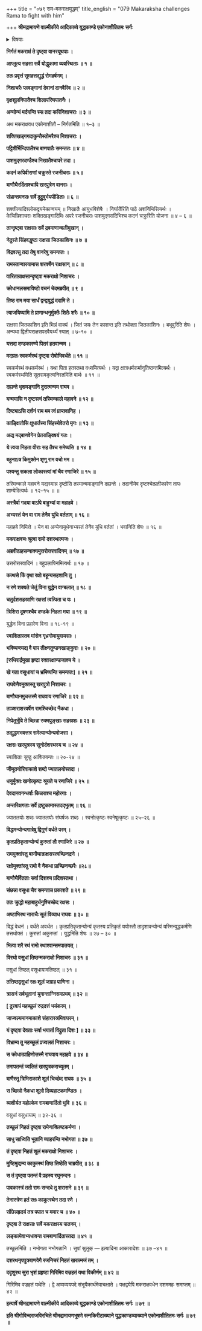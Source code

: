 +++
title = "०७९ राम-मकराक्षयुद्धम्"
title_english = "079 Makaraksha challenges Rama to fight with him"

+++
**श्रीमद्रामायणे वाल्मीकीये आदिकाव्ये युद्धकाण्डे एकोनाशीतितमः सर्गः**


<details><summary>विषयाः</summary>

राममकराक्षयोर्वीरवादपुरस्सरंसमरारंभः ॥ १ ॥ रामेणमकराक्षक्षपणम् ॥ २ ॥

</details>




**निर्गतं मकराक्षं ते दृष्ट्वा वानरयूथपाः ।**

**आप्लुत्य सहसा सर्वे योद्धुकामा व्यवस्थिताः ॥ १ ॥**

**ततः प्रवृत्तं सुमहत्तद्युद्धं रोमहर्षणम् ।**

**निशाचरैः प्लवङ्गानां देवानां दानवैरिव ॥ २ ॥**

**वृक्षशूलनिपातैश्च शिलापरिघपातनैः ।**

**अन्योन्यं मर्दयन्ति स्स तदा कपिनिशाचराः ॥ ३ ॥**

अथ मकराक्षवध एकोनाशीतौ – निर्गतमिति ॥ १–३ ॥



**शक्तिखड्गगदाकुन्तैस्तोमरैश्च निशाचराः ।**

**पट्टिशैर्भिन्दिपालैश्च बाणपातैः समन्ततः ॥ ४ ॥**

**पाशमुद्गरदण्डैश्च निखातैश्चापरे तदा ।**

**कदनं कपिवीराणां चक्रुस्ते रजनीचराः ॥ ५॥**

**बाणौघैरर्दिताश्चापि खरपुत्रेण वानराः ।**

**संभ्रान्तमनसः सर्वे दुद्रुवुर्भयपीडिताः ॥ ६ ॥**

शक्तीत्यादिश्लोकद्वयमेकान्वयम् ॥ निखातैः आयुधविशेषैः । निर्घातैरिति पाठे अशनिभिरित्यर्थः । केचिन्निशाचराः शक्तिखङ्गादिभिः अपरे रजनीचराः पाशमुद्गरादिभिश्च कदनं चक्रुरिति योजना ॥ ४ – ६ ॥



**तान्दृष्ट्वा राक्षसाः सर्वे द्रवमाणान्वलीमुखान् ।**

**नेदुस्ते सिंहवद्धृष्टा राक्षसा जितकाशिनः ॥ ७ ॥**

**विद्रवत्सु तदा तेषु वानरेषु समन्ततः ।**

**रामस्तान्वारयामास शरवर्षेण राक्षसान् ॥ ८ ॥**

**वारितान्राक्षसान्दृष्ट्वा मकराक्षो निशाचरः ।**

**क्रोधानलसमाविष्टो वचनं चेदमब्रवीत् ॥ ९ ॥**

**तिष्ठ राम मया सार्धं द्वन्द्वयुद्धं ददामि ते ।**

**त्याजयिष्यामि ते प्राणान्धनुर्मुक्तैः शितैः शरैः ॥ १० ॥**

राक्षसा जितकाशिन इति भिन्नं वाक्यं । जितं जयः तेन काशन्त इति तथोक्ता जितकाशिनः । बभूवुरिति शेषः । अन्यथा द्वितीयराक्षसपदवैयर्थ्यं स्यात् ॥ ७-१० ॥



**यत्तदा दण्डकारण्ये पितरं हतवान्मम ।**

**मदग्रतः स्वकर्मस्थं दृष्ट्वा रोषोभिवर्धते ॥ ११ ॥**

स्वकर्मस्थं वधकर्मस्थं । यथा पिता हतस्तथा वध्यमित्यर्थः । यद्वा क्षात्रधर्मकर्मानुतिष्ठन्तमित्यर्थः । स्वकर्मस्थमिति सुतरामकृत्यनिरतमिति वार्थः ॥ ११ ॥



**दह्यन्ते भृशमङ्गानि दुरात्मन्मम राघव ।**

**यन्मयासि न दृष्टस्त्वं तस्मिन्काले महावने ॥ १२ ॥**

**दिष्ट्याऽसि दर्शनं राम मम त्वं प्राप्तवानिह ।**

**काङ्क्षितोसि क्षुधार्तस्य सिंहस्येवेतरो मृगः ॥ १३ ॥**

**अद्य मद्बाणवेगेन प्रेतराङ्विषयं गतः ।**

**ये त्वया निहता वीराः सह तैश्च समेष्यसि ॥ १४ ॥**

**बहुनाऽत्र किमुक्तेन शृणु राम वचो मम ।**

**पश्यन्तु सकला लोकास्त्वां मां चैव रणाजिरे ॥ १५ ॥**

तस्मिन्काले महावने यद्यस्मान्न दृष्टोसि तस्मान्ममाङ्गानि दह्यन्ते । तदानीमेव दृष्टश्चेत्प्रतीकारेण तापः शाम्येदित्यर्थः ॥ १२-१५ ॥ ॥



**अस्त्रैर्वा गदया वाऽपि बाहुभ्यां वा महाहवे ।**

**अभ्यस्तं येन वा राम तेनैव युधि वर्तताम् ॥ १६ ॥**

महाहवे निमित्ते । येन वा अन्येनायुधेनाभ्यस्तं तेनैव युधि वर्ततां । भवानिति शेषः ॥ १६ ॥



**मकराक्षवचः श्रुत्वा रामो दशरथात्मजः ।**

**अब्रवीत्प्रहसन्वाक्यमुत्तरोत्तरवादिनम् ॥ १७ ॥**

उत्तरोत्तरवादिनं । बहुप्रलापिनमित्यर्थः ॥ १७ ॥



**कत्थसे किं वृथा रक्षो बहून्यसहशानि तु ।**

**न रणे शक्यते जेतुं विना युद्धेन वाग्बलात् ॥ १८ ॥**

**चतुर्दशसहस्राणि रक्षसां त्वत्पिता च यः ।**

**त्रिशिरा दूषणश्चैव दण्डके निहता मया ॥ १९ ॥**

युद्धेन विना प्रहारेण विना ॥ १८-१९ ॥



**स्वाशितास्तव मांसेन गृध्रगोमायुवायसाः ।**

**भविष्यन्त्यद्य वै पाप तीक्ष्णतुण्डनखाङ्कुराः ॥ २० ॥**

**\[रुधिरार्द्रमुखा हृष्टा रक्तपक्षाण्डजाश्च ये ।**

**खे गता वसुधायां च भ्रमिष्यन्ति समन्ततः\] ॥ २१ ॥**

**राघवेणैवमुक्तस्तु खरपुत्रो निशाचरः ।**

**बाणौघानमुचत्तस्मै राघवाय रणाजिरे ॥ २२ ॥**

**ताञ्शराशरवर्षेण रामश्चिच्छेद नैकधा ।**

**निपेतुर्भुवि ते च्छिन्ना रुक्मपुङ्खाः सहस्रशः ॥ २३ ॥**

**तद्युद्धमभवत्तत्र समेत्यान्योन्यमोजसा ।**

**रक्षसः खरपुत्रस्य सूनोर्दशरथस्य च ॥ २४ ॥**

स्वाशिताः सुष्ठु आशितवन्तः ॥ २०-२४ ॥



**जीमूतयोरिवाकाशे शब्दो ज्यातलयोस्तदा ।**

**धनुर्मुक्तः खनोत्कृष्टः श्रूयते च रणाजिरे ॥ २५ ॥**

**देवदानवगन्धर्वाः किन्नराश्च महोरगाः ।**

**अन्तरिक्षगताः सर्वे द्रष्टुकामास्तदद्भुतम् ॥ २६ ॥**

ज्यातलयोः शब्दः ज्यातलयोः संघर्षजः शब्दः । स्वनोत्कृष्टः स्वनेषूत्कृष्टः ॥ २५–२६ ॥



**विद्धमन्योन्यगात्रेषु द्विगुणं वर्धते परम् ।**

**कृतप्रतिकृतान्योन्यं कुरुतां तौ रणाजिरे ॥ २७ ॥**

**राममुक्तांस्तु बाणौघान्राक्षसस्त्वच्छिनद्रणे ।**

**रक्षोमुक्तांस्तु रामो वै नैकधा प्राच्छिनच्छरैः ॥२८॥**

**बाणौघैर्वितताः सर्वा दिशश्च प्रदिशस्तथा ।**

**संछन्ना वसुधा चैव समन्तान्न प्रकाशते ॥ २९ ॥**

**ततः क्रुद्धो महाबाहुर्धनुश्चिच्छेद रक्षसः ।**

**अष्टाभिरथ नाराचैः सूतं विव्याध राघवः ॥ ३० ॥**

विद्धं वेधनं । वर्धते अवर्धत । कृतप्रतिकृतान्योन्यं कृतस्य प्रतिकृतं ययोस्तौ तादृशावन्योन्यं यस्मिन्युद्धकर्मणि तत्तथोक्तं । कुरुतां अकुरुतां । युद्धमिति शेषः ॥ २७ – ३० ॥



**भित्वा शरै रथं रामो रथाश्वान्समपातयत् ।**

**विरथो वसुधां तिष्ठन्मकराक्षो निशाचरः ॥ ३१ ॥**

वसुधां तिष्ठत् वसुधायामतिष्ठत् ॥ ३१ ॥



**तत्तिष्ठद्वसुधां रक्षः शूलं जग्राह पाणिना ।**

**त्रासनं सर्वभूतानां युगान्ताग्निसमप्रभम् ॥ ३२ ॥**

**\[ दुरवापं महच्छूलं रुद्रदत्तं भयंकरम् ।**

**जाज्वल्यमानमाकाशे संहारास्त्रमिवापरम् ।**

**यं दृष्ट्वा देवताः सर्वा भयार्ता विद्रुता दिशः \] ॥ ३३ ॥**

**विभ्राम्य तु महच्छूलं प्रज्वलतं निशाचरः ।**

**स क्रोधात्प्राहिणोत्तस्मै राघवाय महाहवे ॥ ३४ ॥**

**तमापतन्तं ज्वलितं खरपुत्रकराच्युतम् ।**

**बाणैस्तु त्रिभिराकाशे शूलं चिच्छेद राघवः ॥ ३५ ॥**

**स च्छिन्नो नैकधा शूलो दिव्यहाटकमण्डितः ।**

**व्यशीर्यत महोल्केव रामबाणार्दितो भुवि ॥ ३६ ॥**

वसुधां वसुधायाम् ॥ ३२-३६ ॥



**तच्छूलं निहतं दृष्ट्वा रामेणाक्लिष्टकर्मणा ।**

**साधु साध्विति भूतानि व्याहरन्ति नभोगता ॥ ३७ ॥**

**तं दृष्ट्वा निहतं शूलं मकराक्षो निशाचरः ।**

**मुष्टिमुद्यम्य काकुत्स्थं तिष्ठ तिष्ठेति चाब्रवीत् ॥ ३८ ॥**

**स तं दृष्ट्वा पतन्तं वै प्रहस्य रघुनन्दनः ।**

**पावकास्त्रं ततो रामः सन्दधे तु शरासने ॥ ३९ ॥**

**तेनास्त्रेण हतं रक्षः काकुत्स्थेन तदा रणे ।**

**संछिन्नहृदयं तत्र पपात च ममार च ॥ ४० ॥**

**दृष्ट्वा ते राक्षसाः सर्वे मकराक्षस्य पातनम् ।**

**लङ्कामेवाभ्यधावन्त रामबाणार्दितास्तदा ॥ ४१ ॥**

तच्छूलमिति । नभोगता नभोगतानि । सुपां सुलुक् — इत्यादिना आकारादेशः ॥ ३७ –४१ ॥



**दशरथनृपपुत्रबाणवेगै रजनिचरं निहतं खरात्मजं तम् ।**

**ददृशुरथ सुरा भृशं प्रहृष्टा गिरिमिव वज्रहतं यथा विकीर्णम् ॥ ४२ ॥**

गिरिमिव वज्रहतं यथेति । द्वे अप्यव्ययपदे संभूयैकार्थमेवाचक्षाते । पक्षद्वयेपि मकराक्षवधेन दशममहः समाप्तम् ॥ ४२ ॥



**इत्यार्षे श्रीमद्रामायणे वाल्मीकीये आदिकाव्ये युद्धकाण्डे एकोनाशीतितमः सर्गः ॥ ७९ ॥**

**इति श्रीगोविन्दराजविरचिते श्रीमद्रामायणभूषणे रत्नकिरीटाख्याने युद्धकाण्डव्याख्याने एकोनाशीतितमः सर्गः ॥ ७९ ॥**
